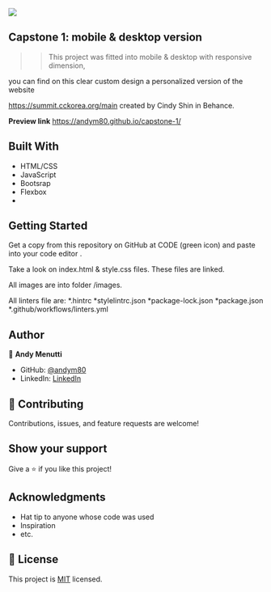 ![](https://img.shields.io/badge/Microverse-blueviolet)
## Capstone 1: mobile & desktop version

> > This project was fitted into mobile & desktop with responsive dimension,

 you can find on this clear custom design a personalized version of the website

 https://summit.cckorea.org/main created by Cindy Shin in Behance.


**Preview link** https://andym80.github.io/capstone-1/

## Built With

- HTML/CSS
- JavaScript
- Bootsrap
- Flexbox
-

## Getting Started

Get a copy from this repository on GitHub at CODE (green icon) and paste into your code editor .

Take a look on  index.html & style.css files. These files are linked.

All images are into folder /images.

All linters file are:
*.hintrc
*stylelintrc.json
*package-lock.json
*package.json
\*.github/workflows/linters.yml

## Author

👤 **Andy Menutti**

- GitHub: [@andym80](https://github.com/andym80)
- LinkedIn: [LinkedIn](http://lnnk.in/ekew)

## 🤝 Contributing

Contributions, issues, and feature requests are welcome!

## Show your support

Give a ⭐️ if you like this project!

## Acknowledgments

- Hat tip to anyone whose code was used
- Inspiration
- etc.

## 📝 License

This project is [MIT](LICENSE.md) licensed.